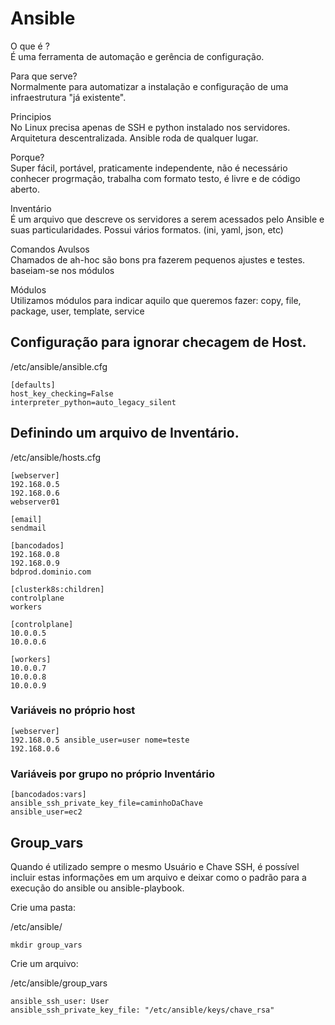 # Ansible

O que é ? 
<br>
É uma ferramenta de automação e gerência de configuração.

Para que serve?
<br>
Normalmente para automatizar a instalação e configuração de uma infraestrutura "já existente".

Principios
<br>
No Linux precisa apenas de SSH e python instalado nos servidores. Arquitetura descentralizada.
Ansible roda de qualquer lugar.

Porque?
<br>
Super fácil, portável, praticamente independente, não é necessário conhecer progrmação,
trabalha com formato testo, é livre e de código aberto.

Inventário
<br>
É um arquivo que descreve os servidores a serem acessados pelo Ansible e suas particularidades.
Possui vários formatos. (ini, yaml, json, etc)

Comandos Avulsos
<br>
Chamados de ah-hoc são bons pra fazerem pequenos ajustes e testes.
baseiam-se nos módulos

Módulos
<br>
Utilizamos módulos para indicar aquilo que queremos fazer:
copy, file, package, user, template, service


## Configuração para ignorar checagem de Host.

/etc/ansible/ansible.cfg
```
[defaults]
host_key_checking=False
interpreter_python=auto_legacy_silent
```

## Definindo um arquivo de Inventário.

/etc/ansible/hosts.cfg

```
[webserver]
192.168.0.5
192.168.0.6
webserver01

[email]
sendmail

[bancodados]
192.168.0.8
192.168.0.9
bdprod.dominio.com

[clusterk8s:children]
controlplane
workers

[controlplane]
10.0.0.5
10.0.0.6

[workers]
10.0.0.7
10.0.0.8
10.0.0.9
```
### Variáveis no próprio host
```
[webserver]
192.168.0.5 ansible_user=user nome=teste
192.168.0.6
```

### Variáveis por grupo no próprio Inventário
```
[bancodados:vars]
ansible_ssh_private_key_file=caminhoDaChave
ansible_user=ec2
```

## Group_vars 

Quando é utilizado sempre o mesmo Usuário e Chave SSH, é possível incluir estas informações em um arquivo e deixar como o padrão para a execução do ansible ou ansible-playbook.

Crie uma pasta:

/etc/ansible/
```
mkdir group_vars
```

Crie um arquivo:

/etc/ansible/group_vars
```
ansible_ssh_user: User
ansible_ssh_private_key_file: "/etc/ansible/keys/chave_rsa"
```

